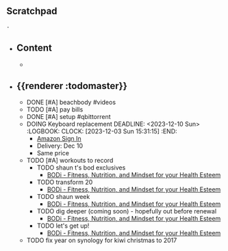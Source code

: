 ## Scratchpad
	-
- ## Content
	-
- ## {{renderer :todomaster}}
	- DONE [#A] beachbody #videos
	- TODO [#A] pay bills
	- DONE [#A] setup #qbittorrent
	- DOING Keyboard replacement
	  DEADLINE: <2023-12-10 Sun>
	  :LOGBOOK:
	  CLOCK: [2023-12-03 Sun 15:31:15]
	  :END:
		- [Amazon Sign In](https://www.amazon.ca/gp/css/summary/edit.html?orderID=702-0488355-0683462)
		- Delivery: Dec 10
		- Same price
	- TODO [#A] workouts to record
		- TODO shaun t's bod exclusives
			- [BODi - Fitness, Nutrition, and Mindset for your Health Esteem](https://www.beachbodyondemand.com/programs/shaun-t-bod-exclusives/workouts?referralprogramid=YTST&trainername=ShaunT)
		- TODO transform 20
			- [BODi - Fitness, Nutrition, and Mindset for your Health Esteem](https://www.beachbodyondemand.com/programs/transform-20/workouts?referralprogramid=TF20&trainername=ShaunT)
		- TODO shaun week
			- [BODi - Fitness, Nutrition, and Mindset for your Health Esteem](https://www.beachbodyondemand.com/programs/shaun-week/workouts?referralprogramid=SW&trainername=ShaunT)
		- TODO dig deeper (coming soon) - hopefully out before renewal
			- [BODi - Fitness, Nutrition, and Mindset for your Health Esteem](https://www.beachbodyondemand.com/programs/dig-deeper/start-here?referralprogramid=DD&trainername=ShaunT)
		- TODO let's get up!
			- [BODi - Fitness, Nutrition, and Mindset for your Health Esteem](https://www.beachbodyondemand.com/programs/lets-get-up/workouts?referralprogramid=LGU&trainername=ShaunT)
	- TODO fix year on synology for kiwi christmas to 2017